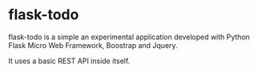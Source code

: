 flask-todo
==========

flask-todo is a simple an experimental application developed with Python Flask Micro Web Framework, Boostrap and Jquery.

It uses a basic REST API inside itself.
